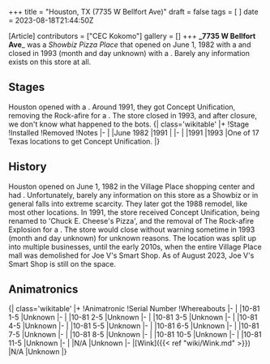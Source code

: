 +++
title = "Houston, TX (7735 W Bellfort Ave)"
draft = false
tags = [ ]
date = 2023-08-18T21:44:50Z

[Article]
contributors = ["CEC Kokomo"]
gallery = []
+++
**_7735 W Bellfort Ave**_ was a _Showbiz Pizza Place_ that opened on June 1, 1982 with a  and closed in 1993 (month and day unknown) with a . Barely any information exists on this store at all.

## Stages ##
Houston opened with a . Around 1991, they got Concept Unification, removing the Rock-afire for a . The store closed in 1993, and after closure, we don't know what happened to the bots.
{| class='wikitable'
|+
!Stage
!Installed
!Removed
!Notes
|-
|
|June 1982
|1991
|
|-
|
|1991
|1993
|One of 17 Texas locations to get Concept Unification.
|}

## History ##
Houston opened on June 1, 1982 in the Village Place shopping center and had . Unfortunately, barely any information on this store as a Showbiz or in general falls into extreme scarcity. They later got the 1988 remodel, like most other locations. In 1991, the store received Concept Unification, being renamed to 'Chuck E. Cheese's Pizza', and the removal of The Rock-afire Explosion for a . The store would close without warning sometime in 1993 (month and day unknown) for unknown reasons. The location was split up into multiple businesses, until the early 2010s, when the entire Village Place mall was demolished for Joe V's Smart Shop. As of August 2023, Joe V's Smart Shop is still on the space.

## Animatronics ##
{| class='wikitable'
|+
!Animatronic
!Serial Number
!Whereabouts
|-
|
|10-81 1-5
|Unknown
|-
|
|10-81 2-5
|Unknown
|-
|
|10-81 3-5
|Unknown
|-
|
|10-81 4-5
|Unknown
|-
|
|10-81 5-5
|Unknown
|-
|
|10-81 6-5
|Unknown
|-
|
|10-81 7-5
|Unknown
|-
|
|10-81 8-5
|Unknown
|-
|
|10-81 10-5
|Unknown
|-
|
|10-81 11-5
|Unknown
|-
|
|N/A
|Unknown
|-
|[Wink]({{< ref "wiki/Wink.md" >}})
|N/A
|Unknown
|}